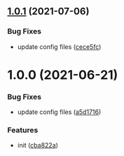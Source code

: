 ## [1.0.1](https://github.com/dword-design/tester-plugin-firebase/compare/v1.0.0...v1.0.1) (2021-07-06)


### Bug Fixes

* update config files ([cece5fc](https://github.com/dword-design/tester-plugin-firebase/commit/cece5fcbce63bf3a310fc97058838e85713889ef))

# 1.0.0 (2021-06-21)


### Bug Fixes

* update config files ([a5d1716](https://github.com/dword-design/tester-plugin-firebase/commit/a5d17162d79f3ba6af1fe06d2ee9e9494e49ddda))


### Features

* init ([cba822a](https://github.com/dword-design/tester-plugin-firebase/commit/cba822a52e24183e8ec7cc5693ec426bb7ac036c))
